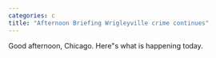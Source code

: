 ```yaml
---
categories: c
title: "Afternoon Briefing Wrigleyville crime continues"
---
```

Good afternoon, Chicago. Here"s what is happening today.